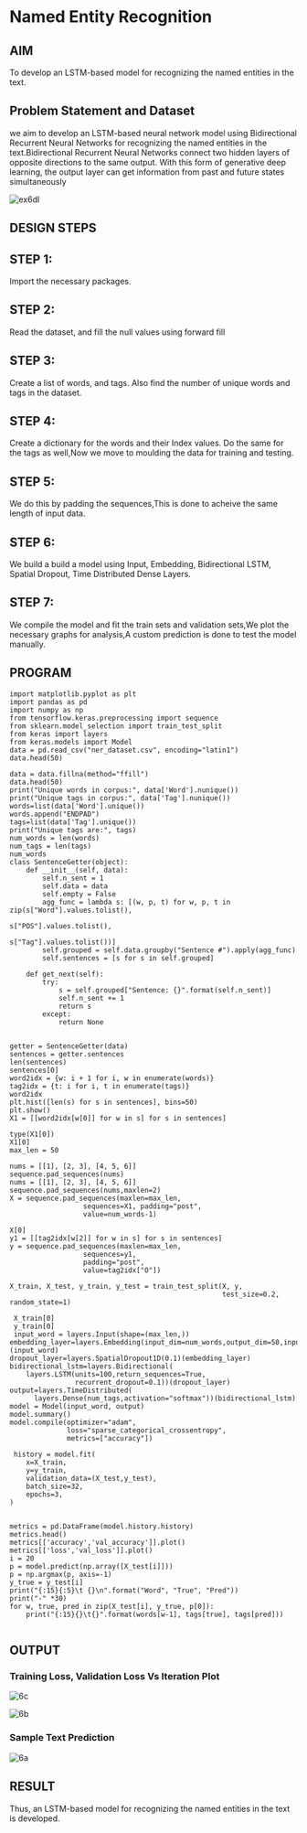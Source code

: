 # Named Entity Recognition

## AIM

To develop an LSTM-based model for recognizing the named entities in the text.

## Problem Statement and Dataset

we aim to develop an LSTM-based neural network model using Bidirectional Recurrent Neural Networks for recognizing the named entities in the text.Bidirectional Recurrent Neural Networks connect two hidden layers of opposite directions to the same output. With this form of generative deep learning, the output layer can get information from past and future states simultaneously


![ex6dl](https://user-images.githubusercontent.com/75237886/198354249-9f1fc3bd-ed43-4d99-8d20-f0655d51760e.jpg)



## DESIGN STEPS

## STEP 1:
Import the necessary packages.

## STEP 2:
Read the dataset, and fill the null values using forward fill

## STEP 3:
Create a list of words, and tags. Also find the number of unique words and tags in the dataset.

## STEP 4:
Create a dictionary for the words and their Index values. Do the same for the tags as well,Now we move to moulding the data for training and testing.

## STEP 5:
We do this by padding the sequences,This is done to acheive the same length of input data.

## STEP 6:
We build a build a model using Input, Embedding, Bidirectional LSTM, Spatial Dropout, Time Distributed Dense Layers.

## STEP 7:
We compile the model and fit the train sets and validation sets,We plot the necessary graphs for analysis,A custom prediction is done to test the model manually.

## PROGRAM

```
import matplotlib.pyplot as plt
import pandas as pd
import numpy as np
from tensorflow.keras.preprocessing import sequence
from sklearn.model_selection import train_test_split
from keras import layers
from keras.models import Model
data = pd.read_csv("ner_dataset.csv", encoding="latin1")
data.head(50)

data = data.fillna(method="ffill")
data.head(50)
print("Unique words in corpus:", data['Word'].nunique())
print("Unique tags in corpus:", data['Tag'].nunique())
words=list(data['Word'].unique())
words.append("ENDPAD")
tags=list(data['Tag'].unique())
print("Unique tags are:", tags)
num_words = len(words)
num_tags = len(tags)
num_words
class SentenceGetter(object):
    def __init__(self, data):
        self.n_sent = 1
        self.data = data
        self.empty = False
        agg_func = lambda s: [(w, p, t) for w, p, t in zip(s["Word"].values.tolist(),
                                                           s["POS"].values.tolist(),
                                                           s["Tag"].values.tolist())]
        self.grouped = self.data.groupby("Sentence #").apply(agg_func)
        self.sentences = [s for s in self.grouped]
    
    def get_next(self):
        try:
            s = self.grouped["Sentence: {}".format(self.n_sent)]
            self.n_sent += 1
            return s
        except:
            return None
            
 
getter = SentenceGetter(data)
sentences = getter.sentences
len(sentences)
sentences[0]
word2idx = {w: i + 1 for i, w in enumerate(words)}
tag2idx = {t: i for i, t in enumerate(tags)}
word2idx
plt.hist([len(s) for s in sentences], bins=50)
plt.show()
X1 = [[word2idx[w[0]] for w in s] for s in sentences]

type(X1[0])
X1[0]
max_len = 50

nums = [[1], [2, 3], [4, 5, 6]]
sequence.pad_sequences(nums)
nums = [[1], [2, 3], [4, 5, 6]]
sequence.pad_sequences(nums,maxlen=2)
X = sequence.pad_sequences(maxlen=max_len,
                  sequences=X1, padding="post",
                  value=num_words-1)
                  
X[0]
y1 = [[tag2idx[w[2]] for w in s] for s in sentences]
y = sequence.pad_sequences(maxlen=max_len,
                  sequences=y1,
                  padding="post",
                  value=tag2idx["O"])
                  
X_train, X_test, y_train, y_test = train_test_split(X, y,
                                                    test_size=0.2, random_state=1)
                                                   
 X_train[0]
 y_train[0]
 input_word = layers.Input(shape=(max_len,))
embedding_layer=layers.Embedding(input_dim=num_words,output_dim=50,input_length=max_len)(input_word)
dropout_layer=layers.SpatialDropout1D(0.1)(embedding_layer)
bidirectional_lstm=layers.Bidirectional(
    layers.LSTM(units=100,return_sequences=True,
                recurrent_dropout=0.1))(dropout_layer)
output=layers.TimeDistributed(
      layers.Dense(num_tags,activation="softmax"))(bidirectional_lstm)
model = Model(input_word, output)
model.summary()
model.compile(optimizer="adam",
              loss="sparse_categorical_crossentropy",
              metrics=["accuracy"])
              
 history = model.fit(
    x=X_train,
    y=y_train,
    validation_data=(X_test,y_test),
    batch_size=32, 
    epochs=3,
)


metrics = pd.DataFrame(model.history.history)
metrics.head()
metrics[['accuracy','val_accuracy']].plot()
metrics[['loss','val_loss']].plot()
i = 20
p = model.predict(np.array([X_test[i]]))
p = np.argmax(p, axis=-1)
y_true = y_test[i]
print("{:15}{:5}\t {}\n".format("Word", "True", "Pred"))
print("-" *30)
for w, true, pred in zip(X_test[i], y_true, p[0]):
    print("{:15}{}\t{}".format(words[w-1], tags[true], tags[pred]))
    
 ```

## OUTPUT

### Training Loss, Validation Loss Vs Iteration Plot

![6c](https://user-images.githubusercontent.com/75237886/197330756-3407238e-9ae5-41d8-92ad-c4e74c34e2db.PNG)


![6b](https://user-images.githubusercontent.com/75237886/197330767-fea73446-70fd-4e8a-b695-56f3ac527567.PNG)



### Sample Text Prediction

![6a](https://user-images.githubusercontent.com/75237886/197330707-12487c41-ca3b-4875-a75d-eff436cf6581.PNG)


## RESULT

Thus, an LSTM-based model for recognizing the named entities in the text is developed.
